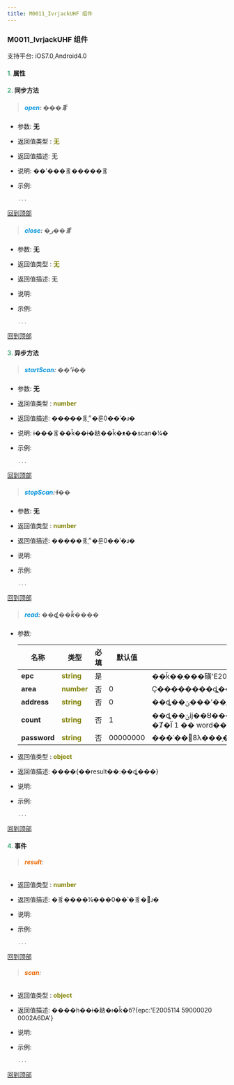 ```yaml
---
title: M0011_IvrjackUHF 组件
---
```


### M0011_IvrjackUHF 组件

 支持平台: iOS7.0,Android4.0
 

#### <font color ='#40A977'>**1.**</font> 属性

#### <font color ='#40A977'>**2.**</font> 同步方法

>##### <font color ='#0092db'>**open**</font>: ���豸

- 参数: **无**
- 返回值类型 : <font color ='#808000'>**无**</font>
- 返回值描述: 无
- 说明: ��ʼ���豸�����豸
- 示例:

  ```javascript
  ...

  ```

[回到顶部](#top)

>##### <font color ='#0092db'>**close**</font>: �ر��豸

- 参数: **无**
- 返回值类型 : <font color ='#808000'>**无**</font>
- 返回值描述: 无
- 说明: 
- 示例:

  ```javascript
  ...

  ```

[回到顶部](#top)

#### <font color ='#40A977'>**3.**</font> 异步方法

>##### <font color ='#0092db'>**startScan**</font>: ��ʼɨ��

- 参数: **无**
- 返回值类型 : <font color ='#808000'>**number**</font>
- 返回值描述: �����豸״̬�룬0��ʾ�ɹ�
- 说明: ɨ���豸��ǩ��ɨ�赽��ǩ�ᴥ��scan�¼�
- 示例:

  ```javascript
  ...

  ```

[回到顶部](#top)

>##### <font color ='#0092db'>**stopScan**</font>: ֹͣɨ��

- 参数: **无**
- 返回值类型 : <font color ='#808000'>**number**</font>
- 返回值描述: �����豸״̬�룬0��ʾ�ɹ�
- 说明: 
- 示例:

  ```javascript
  ...

  ```

[回到顶部](#top)

>##### <font color ='#0092db'>**read**</font>: ��ȡ��ǩ����

- 参数:

  名称 | 类型 |必填|默认值|说明
  ---- |-------------  |--------------|--------|------
  **epc** |<font color ='#808000'>**string**</font> | 是 | |��ǩ��ַ���磺'E2005114 59000020 0002A6DA'
  **area** |<font color ='#808000'>**number**</font> | 否 | 0|Ҫ��������ȡֵֻ������0�����EPC��1�����USER��2�����RFU��3�����TID��
  **address** |<font color ='#808000'>**string**</font> | 否 | 0|��ȡ��ݵ���ʼ��ַ
  **count** |<font color ='#808000'>**string**</font> | 否 | 1|��ȡ��ݵĳ��ȣ��� word Ϊ��λ��1word=2byte�����磺1 2�� 01 02��a b��0a 0b��1a ab �Ⱦ�Ϊ 1 �� word��2 �� word �� 11 2a ef 3d���Դ�����
  **password** |<font color ='#808000'>**string**</font> | 否 | 00000000|���ʿ��8λ���֣������δ������������00000000��
- 返回值类型 : <font color ='#808000'>**object**</font>
- 返回值描述: ����{��result��:��ȡ���}
- 说明: 
- 示例:

  ```javascript
  ...

  ```

[回到顶部](#top)


#### <font color ='#40A977'>**4.**</font> 事件

>###### <font color ='#e96900'>**result**</font>: 

- 返回值类型 : <font color ='#808000'>**number**</font>
- 返回值描述: �豸����¼���0��ʾ�豸�򿪳ɹ�
- 说明: 
- 示例:

  ```javascript
  ...

  ```

[回到顶部](#top)

>###### <font color ='#e96900'>**scan**</font>: 

- 返回值类型 : <font color ='#808000'>**object**</font>
- 返回值描述: ����һ��ɨ�赽�ı�ǩ�б?{epc:'E2005114 59000020 0002A6DA'}
- 说明: 
- 示例:

  ```javascript
  ...

  ```

[回到顶部](#top)


